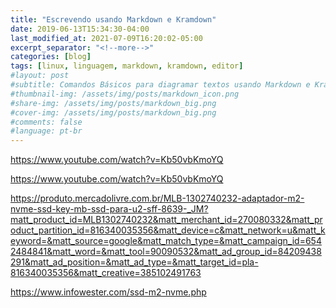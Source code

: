 ```yaml
---
title: "Escrevendo usando Markdown e Kramdown"
date: 2019-06-13T15:34:30-04:00
last_modified_at: 2021-07-09T16:20:02-05:00
excerpt_separator: "<!--more-->"
categories: [blog]
tags: [linux, linguagem, markdown, kramdown, editor]
#layout: post
#subtitle: Comandos Básicos para diagramar textos usando Markdown e Kramdown
#thumbnail-img: /assets/img/posts/markdown_icon.png
#share-img: /assets/img/posts/markdown_big.png
#cover-img: /assets/img/posts/markdown_big.png
#comments: false
#language: pt-br
---
```


https://www.youtube.com/watch?v=Kb50vbKmoYQ

https://www.youtube.com/watch?v=Kb50vbKmoYQ

https://produto.mercadolivre.com.br/MLB-1302740232-adaptador-m2-nvme-ssd-key-mb-ssd-para-u2-sff-8639-_JM?matt_product_id=MLB1302740232&matt_merchant_id=270080332&matt_product_partition_id=816340035356&matt_device=c&matt_network=u&matt_keyword=&matt_source=google&matt_match_type=&matt_campaign_id=6542484841&matt_word=&matt_tool=90090532&matt_ad_group_id=84209438291&matt_ad_position=&matt_ad_type=&matt_target_id=pla-816340035356&matt_creative=385102491763

https://www.infowester.com/ssd-m2-nvme.php

